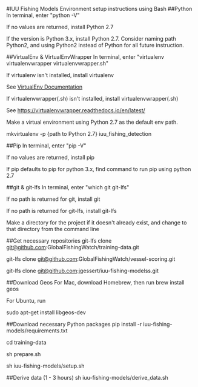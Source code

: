 #IUU Fishing Models Environment setup instructions using Bash
##Python
In terminal, enter "python -V"

If no values are returned, install Python 2.7

If the version is Python 3.x, install Python 2.7. Consider naming path Python2, and using Python2 instead of Python for all future instruction.


##VirtualEnv & VirtualEnvWrapper
In terminal, enter "virtualenv virtualenvwrapper virtualenvwrapper.sh"

If virtualenv isn't installed, install virtualenv

See <a href="http://python-guide-pt-br.readthedocs.io/en/latest/dev/virtualenvs/">VirtualEnv Documentation</a>

If virtualenvwrapper(.sh) isn't installed, install virtualenvwrapper(.sh)

See https://virtualenvwrapper.readthedocs.io/en/latest/


Make a virtual environment using Python 2.7 as the default env path.

mkvirtualenv -p {path to Python 2.7} iuu_fishing_detection


##Pip
In terminal, enter "pip -V"

If no values are returned, install pip

If pip defaults to pip for python 3.x, find command to run pip using python 2.7


##git & git-lfs
In terminal, enter "which git git-lfs"

If no path is returned for git, install git

If no path is returned for git-lfs, install git-lfs


Make a directory for the project if it doesn't already exist,
and change to that directory from the command line


##Get necessary repositories
git-lfs clone git@github.com:GlobalFishingWatch/training-data.git

git-lfs clone
 git@github.com:GlobalFishingWatch/vessel-scoring.git

git-lfs clone git@github.com:jgessert/iuu-fishing-modelss.git


##Download Geos
For Mac, download Homebrew, then run
brew install geos


For Ubuntu, run

sudo apt-get install libgeos-dev


##Download necessary Python packages
pip install -r iuu-fishing-models/requirements.txt


cd training-data

sh prepare.sh

sh iuu-fishing-models/setup.sh


##Derive data (1 - 3 hours)
sh iuu-fishing-models/derive_data.sh
